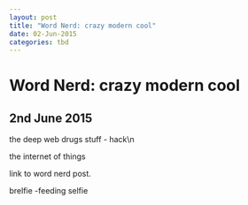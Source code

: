 ```yaml
---
layout: post
title: "Word Nerd: crazy modern cool"
date: 02-Jun-2015
categories: tbd
---
```


# Word Nerd: crazy modern cool

## 2nd June 2015

the deep web drugs stuff - hack\n

the internet of things

link to word nerd post.

brelfie -feeding selfie

 
